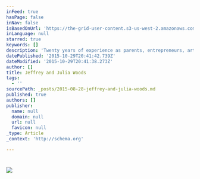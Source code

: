 ```yaml
---
inFeed: true
hasPage: false
inNav: false
isBasedOnUrl: 'https://the-grid-user-content.s3-us-west-2.amazonaws.com/d5e866dc-ff54-49e7-a747-ed4ed061673e.jpg'
inLanguage: null
starred: true
keywords: []
description: 'Twenty years of experience as parents, entrepreneurs, artists, educators, and creative thinkers, We have learned the hard way that life without a vision will end in the death of spirit, passion and curiosity. This year we will be offering new ways to fire up your creative spirit through workshops and coaching podcasts. https://twitter.com/JefnJul '
datePublished: '2015-10-29T20:41:42.739Z'
dateModified: '2015-10-29T20:41:38.273Z'
author: []
title: Jeffrey and Julia Woods
tags:
  - ''
sourcePath: _posts/2015-08-28-jeffrey-and-julia-woods.md
published: true
authors: []
publisher:
  name: null
  domain: null
  url: null
  favicon: null
_type: Article
_context: 'http://schema.org'

---
```

# ![](https://the-grid-user-content.s3-us-west-2.amazonaws.com/d5e866dc-ff54-49e7-a747-ed4ed061673e.jpg)
